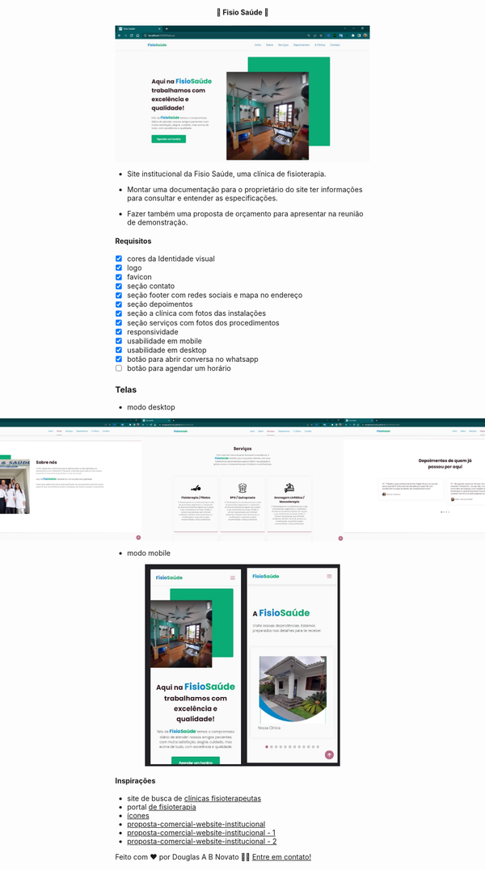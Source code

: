 <h4 align="center"> 
	🚧 Fisio Saúde 🚀
</h4>

<p align="center" style="display: flex; align-items: flex-start; justify-content: center;">
  <img alt="versão 1 do projeto" title="#FisioSaúde" src="./.github/tela-1.jpg" >
</p>  

- Site institucional da Fisio Saúde, uma clínica de fisioterapia.

- Montar uma documentação para o proprietário do site ter informações para consultar e entender as especificações. 

- Fazer também uma proposta de orçamento para apresentar na reunião de demonstração.

#### Requisitos

- [x] cores da Identidade visual
- [x] logo
- [x] favicon
- [x] seção contato 
- [x] seção footer com redes sociais e mapa no endereço
- [x] seção depoimentos
- [x] seção a clínica com fotos das instalações
- [x] seção serviços com fotos dos procedimentos
- [x] responsividade
- [x] usabilidade em mobile
- [x] usabilidade em desktop
- [x] botão para abrir conversa no whatsapp
- [ ] botão para agendar um horário

### Telas

- modo desktop

<p align="center" style="display: flex; align-items: flex-start; justify-content: center;">
  <img alt="FisioSaúde" title="#FisioSaúde" src="./.github/desktop-tela-1.jpg" width="400px">
  <img alt="FisioSaúde" title="#FisioSaúde" src="./.github/desktop-tela-1-2.jpg" width="400px">
  <img alt="FisioSaúde" title="#FisioSaúde" src="./.github/desktop-tela-2.jpg" width="400px">
  <img alt="FisioSaúde" title="#FisioSaúde" src="./.github/desktop-tela-3.jpg" width="400px">
  <img alt="FisioSaúde" title="#FisioSaúde" src="./.github/desktop-tela-4.jpg" width="400px">
  <img alt="FisioSaúde" title="#FisioSaúde" src="./.github/desktop-tela-5.jpg" width="400px">
  <img alt="FisioSaúde" title="#FisioSaúde" src="./.github/desktop-tela-6.jpg" width="400px">
</p>

- modo mobile

<p align="center" style="display: flex; align-items: flex-start; justify-content: center;">
  <img alt="FisioSaúde" title="#FisioSaúde" src="./.github/mobile-1.jpg" height="400px">
  <img alt="FisioSaúde" title="#FisioSaúde" src="./.github/mobile-2.jpg" height="400px">
</p>

#### Inspirações

- site de busca de [clínicas fisioterapeutas](https://buscafisio.com.br/fisio-saude-4)
- portal [de fisioterapia](https://www.loguei.com/segmentos/site-para-fisioterapeuta/)
- [ícones](https://www.flaticon.com/br/)
- [proposta-comercial-website-institucional](https://www.wibushi.com/pt/modelos/proposta-comercial-de-desenvolvimento-de-website-institucional/)
- [proposta-comercial-website-institucional - 1](https://app.wibushi.com/modelos/proposta-comercial-website-institucional/)
- [proposta-comercial-website-institucional - 2](https://proposeful.com/pt/about/proposta-desenvolvimento-sites/)

Feito com ❤️ por Douglas A B Novato 👋🏽 [Entre em contato!](https://www.linkedin.com/in/douglasabnovato/)
